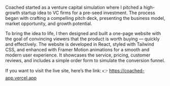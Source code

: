 Coached started as a venture capital simulation where I pitched a high-growth startup idea to VC firms for a pre-seed investment. The process began with crafting a compelling pitch deck, presenting the business model, market opportunity, and growth potential.

To bring the idea to life, I then designed and built a one-page website with the goal of convincing viewers that the product is worth buying — quickly and effectively. The website is developed in React, styled with Tailwind CSS, and enhanced with Framer Motion animations for a smooth and modern user experience. It showcases the service, pricing, customer reviews, and includes a simple order form to simulate the conversion funnel.

If you want to visit the live site, here’s the link:
👉 https://coached-app.vercel.app
